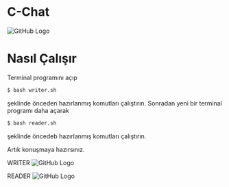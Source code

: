 # C-Chat
![GitHub Logo](https://i.hizliresim.com/e9xPNV.png)
# Nasıl Çalışır
Terminal programını açıp 
```sh
$ bash writer.sh
```
şeklinde önceden hazırlanmış komutları çalıştırın. Sonradan yeni bir terminal programı daha açarak
```sh
$ bash reader.sh
```
şeklinde öncedeb hazırlanmış komutları çalıştırın.

Artık konuşmaya hazırsınız.

WRITER
![GitHub Logo](https://i.hizliresim.com/ikCFA2.png)

READER
![GitHub Logo](https://i.hizliresim.com/5NLtAD.png)